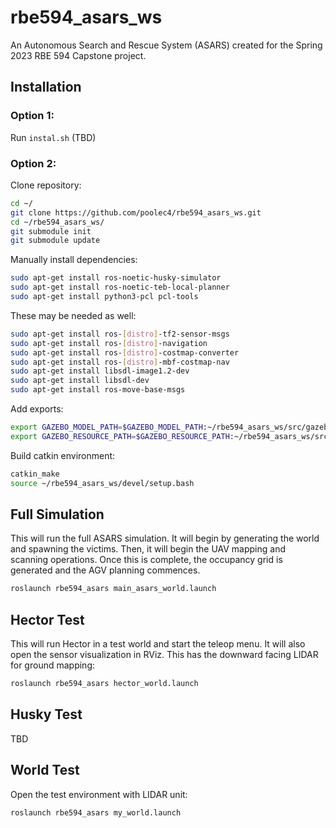 # rbe594_asars_ws

An Autonomous Search and Rescue System (ASARS) created for the Spring 2023 RBE 594 Capstone project.

## Installation

### Option 1:

Run `instal.sh` (TBD)

### Option 2: 
Clone repository:
```bash
cd ~/
git clone https://github.com/poolec4/rbe594_asars_ws.git
cd ~/rbe594_asars_ws/
git submodule init
git submodule update
```

Manually install dependencies:

```bash
sudo apt-get install ros-noetic-husky-simulator
sudo apt-get install ros-noetic-teb-local-planner
sudo apt-get install python3-pcl pcl-tools
```

These may be needed as well:
```bash
sudo apt-get install ros-[distro]-tf2-sensor-msgs
sudo apt-get install ros-[distro]-navigation
sudo apt-get install ros-[distro]-costmap-converter
sudo apt-get install ros-[distro]-mbf-costmap-nav
sudo apt-get install libsdl-image1.2-dev
sudo apt-get install libsdl-dev
sudo apt-get install ros-move-base-msgs
```

Add exports:

```bash
export GAZEBO_MODEL_PATH=$GAZEBO_MODEL_PATH:~/rbe594_asars_ws/src/gazebo_models_worlds_collection/models
export GAZEBO_RESOURCE_PATH=$GAZEBO_RESOURCE_PATH:~/rbe594_asars_ws/src/gazebo_models_worlds_collection/worlds
```

Build catkin environment:
```bash
catkin_make 
source ~/rbe594_asars_ws/devel/setup.bash
```

## Full Simulation

This will run the full ASARS simulation. It will begin by generating the world and spawning the victims. Then, it will begin the UAV mapping and scanning operations. Once this is complete, the occupancy grid is generated and the AGV planning commences.
```bash
roslaunch rbe594_asars main_asars_world.launch
```

## Hector Test

This will run Hector in a test world and start the teleop menu. It will also open the sensor visualization in RViz. This has the downward facing LIDAR for ground mapping:
```bash
roslaunch rbe594_asars hector_world.launch
```

## Husky Test

TBD


## World Test

Open the test environment with LIDAR unit:
```bash
roslaunch rbe594_asars my_world.launch
```

